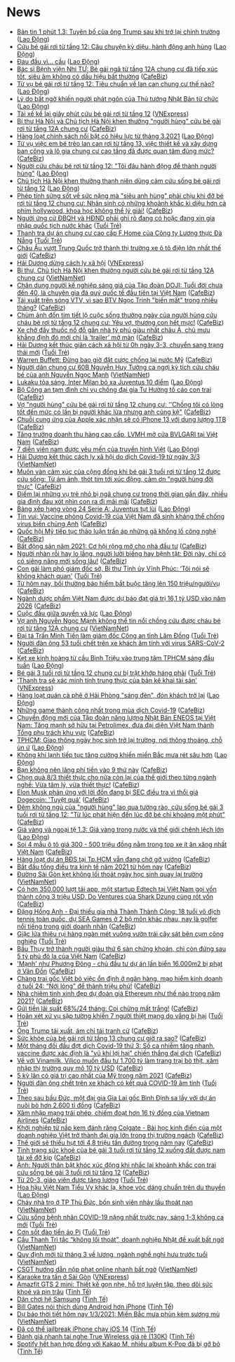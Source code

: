 # News

- [Bản tin 1 phút 1.3: Tuyên bố của ông Trump sau khi trở lại chính trường](https://laodong.vn/video/ban-tin-1-phut-13-tuyen-bo-cua-ong-trump-sau-khi-tro-lai-chinh-truong-884565.ldo) ([Lao Động](https://laodong.vn))
- [Cứu bé gái rơi từ tầng 12: Câu chuyện kỳ diệu, hành động anh hùng](https://laodong.vn/ban-doc/cuu-be-gai-roi-tu-tang-12-cau-chuyen-ky-dieu-hanh-dong-anh-hung-884579.ldo) ([Lao Động](https://laodong.vn))
- [Đau đầu vì… cầu](https://laodong.vn/su-kien-binh-luan/dau-dau-vi-cau-884582.ldo) ([Lao Động](https://laodong.vn))
- [Bác sĩ Bệnh viện Nhi TƯ: Bé gái ngã từ tầng 12A chung cư đã tiếp xúc tốt, siêu âm không có dấu hiệu bất thường](https://cafebiz.vn/bac-si-benh-vien-nhi-tu-be-gai-nga-tu-tang-12a-chung-cu-da-tiep-xuc-tot-sieu-am-khong-co-dau-hieu-bat-thuong-20210301120426664.chn) ([CafeBiz](https://cafebiz.vn))
- [Từ vụ bé gái rơi từ tầng 12: Tiêu chuẩn về lan can chung cư thế nào?](https://laodong.vn/xa-hoi/tu-vu-be-gai-roi-tu-tang-12-tieu-chuan-ve-lan-can-chung-cu-the-nao-884572.ldo) ([Lao Động](https://laodong.vn))
- [Lý do bất ngờ khiến người phát ngôn của Thủ tướng Nhật Bản từ chức](https://laodong.vn/the-gioi/ly-do-bat-ngo-khien-nguoi-phat-ngon-cua-thu-tuong-nhat-ban-tu-chuc-884561.ldo) ([Lao Động](https://laodong.vn))
- [Tài xế kể lại giây phút cứu bé gái rơi từ tầng 12](https://vnexpress.net/tai-xe-ke-lai-giay-phut-cuu-be-gai-roi-tu-tang-12-4241631.html) ([VNExpress](https://vnexpress.net))
- [Bí thư Hà Nội và Chủ tịch Hà Nội khen thưởng "người hùng" cứu bé gái rơi từ tầng 12A chung cư](https://cafebiz.vn/bi-thu-ha-noi-va-chu-tich-ha-noi-khen-thuong-nguoi-hung-cuu-be-gai-roi-tu-tang-12a-chung-cu-20210301115809785.chn) ([CafeBiz](https://cafebiz.vn))
- [Hàng loạt chính sách nổi bật có hiệu lực từ tháng 3.2021](https://laodong.vn/infographic/hang-loat-chinh-sach-noi-bat-co-hieu-luc-tu-thang-32021-884558.ldo) ([Lao Động](https://laodong.vn))
- [Từ vụ việc em bé trèo lan can rơi từ tầng 13, việc thiết kế và xây dựng ban công và lô gia chung cư cao tầng đã được quan tâm đúng mức?](https://cafebiz.vn/tu-vu-viec-em-be-treo-lan-can-roi-tu-tang-13-chung-cu-viec-thiet-ke-va-xay-dung-ban-cong-va-lo-gia-chung-cu-cao-tang-da-duoc-quan-tam-dung-muc-20210301114345628.chn) ([CafeBiz](https://cafebiz.vn))
- [Người cứu cháu bé rơi từ tầng 12: &quot;Tôi đâu hành động để thành người hùng&quot;](https://laodong.vn/video-thoi-su/nguoi-cuu-chau-be-roi-tu-tang-12-toi-dau-hanh-dong-de-thanh-nguoi-hung-884550.ldo) ([Lao Động](https://laodong.vn))
- [Chủ tịch Hà Nội khen thưởng thanh niên dũng cảm cứu sống bé gái  rơi từ tầng 12](https://laodong.vn/xa-hoi/chu-tich-ha-noi-khen-thuong-thanh-nien-dung-cam-cuu-song-be-gai-roi-tu-tang-12-884571.ldo) ([Lao Động](https://laodong.vn))
- [Phép tính sửng sốt về sức nặng mà "siêu anh hùng" phải chịu khi đỡ bé rơi từ tầng 12 chung cư: Nhân sinh có những khoảnh khắc kì diệu hơn cả phim hollywood, khoa học không thể lý giải!](https://cafebiz.vn/phep-tinh-sung-sot-ve-suc-nang-ma-sieu-anh-hung-phai-chiu-khi-do-be-roi-tu-tang-12-chung-cu-nhan-sinh-co-nhung-khoanh-khac-ki-dieu-hon-ca-phim-hollywood-khoa-hoc-khong-the-ly-giai-20210301113917579.chn) ([CafeBiz](https://cafebiz.vn))
- [Người ứng cử ĐBQH và HĐND phải ghi rõ đang có hoặc đang xin gia nhập quốc tịch nước khác](https://tuoitre.vn/nguoi-ung-cu-dbqh-va-hdnd-phai-ghi-ro-dang-co-hoac-dang-xin-gia-nhap-quoc-tich-nuoc-khac-20210301112356795.htm) ([Tuổi Trẻ](https://tuoitre.vn))
- [Thanh tra dự án chung cư cao cấp F.Home của Công ty Lương thực Đà Nẵng](https://tuoitre.vn/thanh-tra-du-an-chung-cu-cao-cap-f-home-cua-cong-ty-luong-thuc-da-nang-20210301111232451.htm) ([Tuổi Trẻ](https://tuoitre.vn))
- [Châu Âu vượt Trung Quốc trở thành thị trường xe ô tô điện lớn nhất thế giới](https://cafebiz.vn/chau-au-vuot-trung-quoc-tro-thanh-thi-truong-xe-o-to-dien-lon-nhat-the-gioi-20210301112036065.chn) ([CafeBiz](https://cafebiz.vn))
- [Hải Dương dừng cách ly xã hội](https://vnexpress.net/hai-duong-dung-cach-ly-xa-hoi-4241695.html) ([VNExpress](https://vnexpress.net))
- [Bí thư, Chủ tịch Hà Nội khen thưởng người cứu bé gái rơi từ tầng 12A chung cư](http://vietnamnet.vn/vn/thoi-su/bi-thu-chu-tich-ha-noi-khen-thuong-nguoi-cuu-be-gai-roi-tu-tang-12a-chung-cu-716262.html) ([VietNamNet](https://vietnamnet.vn))
- [Chân dung người kế nghiệp sáng giá của Tập đoàn DOJI: Tuổi đời chưa đến 40, là chuyên gia đá quý quốc tế đầu tiên tại Việt Nam](https://cafebiz.vn/chan-dung-nguoi-ke-nghiep-sang-gia-cua-tap-doan-doji-tuoi-doi-chua-den-40-la-chuyen-gia-da-quy-quoc-te-dau-tien-tai-viet-nam-20210301111916251.chn) ([CafeBiz](https://cafebiz.vn))
- [Tái xuất trên sóng VTV, vì sao BTV Ngọc Trinh "biến mất" trong nhiều tháng?](https://cafebiz.vn/tai-xuat-tren-song-vtv-vi-sao-btv-ngoc-trinh-bien-mat-trong-nhieu-thang-2021030110580962.chn) ([CafeBiz](https://cafebiz.vn))
- [Chùm ảnh đốn tim tiết lộ cuộc sống thường ngày của người hùng cứu cháu bé rơi từ tầng 12 chung cư: Yêu vợ, thương con hết mực!](https://cafebiz.vn/chum-anh-don-tim-tiet-lo-cuoc-song-thuong-ngay-cua-nguoi-hung-cuu-chau-be-roi-tu-tang-12-chung-cu-yeu-vo-thuong-con-het-muc-2021030111145244.chn) ([CafeBiz](https://cafebiz.vn))
- [Xe chở đầy thuốc nổ đỗ gần nhà tỷ phú giàu nhất châu Á, chủ mưu khẳng định đó mới chỉ là ‘trailer’ mở màn](https://cafebiz.vn/xe-cho-day-thuoc-no-do-gan-nha-ty-phu-giau-nhat-chau-a-chu-muu-khang-dinh-do-moi-chi-la-trailer-mo-man-20210301104528518.chn) ([CafeBiz](https://cafebiz.vn))
- [Hải Dương kết thúc giãn cách xã hội từ 0h ngày 3-3, chuyển sang trạng thái mới](https://tuoitre.vn/hai-duong-ket-thuc-gian-cach-xa-hoi-tu-0h-ngay-3-3-chuyen-sang-trang-thai-moi-20210301103953045.htm) ([Tuổi Trẻ](https://tuoitre.vn))
- [Warren Buffett: Đừng bao giờ đặt cược chống lại nước Mỹ](https://cafebiz.vn/warren-buffett-dung-bao-gio-dat-cuoc-chong-lai-nuoc-my-20210301105441394.chn) ([CafeBiz](https://cafebiz.vn))
- [Người dân chung cư 60B Nguyễn Huy Tưởng ca ngợi kỳ tích cứu cháu bé của anh Nguyễn Ngọc Mạnh](http://vietnamnet.vn/vn/thoi-su/nguoi-dan-chung-cu-60b-nguyen-huy-tuong-ca-ngoi-ky-tich-cuu-chau-be-cua-anh-nguyen-ngoc-manh-716252.html) ([VietNamNet](https://vietnamnet.vn))
- [Lukaku tỏa sáng, Inter Milan bỏ xa Juventus 10 điểm](https://laodong.vn/video/lukaku-toa-sang-inter-milan-bo-xa-juventus-10-diem-884516.ldo) ([Lao Động](https://laodong.vn))
- [Bộ Công an tạm đình chỉ vụ chồng đại gia Tư Hường tố cáo con trai](https://cafebiz.vn/bo-cong-an-tam-dinh-chi-vu-chong-dai-gia-tu-huong-to-cao-con-trai-20210301110303428.chn) ([CafeBiz](https://cafebiz.vn))
- [Vợ "người hùng" cứu bé gái rơi từ tầng 12 chung cư: ''Chồng tôi có lòng tốt đến mức có lần bị người khác lừa nhưng anh cũng kệ"](https://cafebiz.vn/vo-nguoi-hung-cuu-be-gai-roi-tu-tang-12-chung-cu-chong-toi-co-long-tot-den-muc-co-lan-bi-nguoi-khac-lua-nhung-anh-cung-ke-20210301110307868.chn) ([CafeBiz](https://cafebiz.vn))
- [Chuỗi cung ứng của Apple xác nhận sẽ có iPhone 13 với dung lượng 1TB](https://cafebiz.vn/chuoi-cung-ung-cua-apple-xac-nhan-se-co-iphone-13-voi-dung-luong-1tb-20210301105239039.chn) ([CafeBiz](https://cafebiz.vn))
- [Tăng trưởng doanh thu hàng cao cấp, LVMH mở cửa BVLGARI tại Việt Nam](https://cafebiz.vn/tang-truong-doanh-thu-hang-cao-cap-lvmh-mo-cua-bvlgari-tai-viet-nam-20210301105124954.chn) ([CafeBiz](https://cafebiz.vn))
- [7 diễn viên nam được yêu mến của truyền hình Việt](https://laodong.vn/photo/7-dien-vien-nam-duoc-yeu-men-cua-truyen-hinh-viet-884510.ldo) ([Lao Động](https://laodong.vn))
- [Hải Dương kết thúc cách ly xã hội do dịch Covid-19 từ ngày 3/3](http://vietnamnet.vn/vn/thoi-su/hai-duong-ket-thuc-cach-ly-xa-hoi-do-dich-covid-19-tu-ngay-3-3-716232.html) ([VietNamNet](https://vietnamnet.vn))
- [Muôn vàn cảm xúc của cộng đồng khi bé gái 3 tuổi rơi từ tầng 12 được cứu sống: Từ ám ảnh, thót tim tới xúc động, cảm ơn "người hùng đời thực"](https://cafebiz.vn/muon-van-cam-xuc-cua-cong-dong-khi-be-gai-3-tuoi-roi-tu-tang-12-duoc-cuu-song-tu-am-anh-thot-tim-toi-xuc-dong-cam-on-nguoi-hung-doi-thuc-20210301104753959.chn) ([CafeBiz](https://cafebiz.vn))
- [Điểm lại những vụ trẻ nhỏ bị ngã chung cư trong thời gian gần đây, nhiều gia đình đau xót nhìn con ra đi mãi mãi](https://cafebiz.vn/diem-lai-nhung-vu-tre-nho-bi-nga-chung-cu-trong-thoi-gian-gan-day-nhieu-gia-dinh-dau-xot-nhin-con-ra-di-mai-mai-20210301105748533.chn) ([CafeBiz](https://cafebiz.vn))
- [Bảng xếp hạng vòng 24 Serie A: Juventus tụt lùi](https://laodong.vn/infographic/bang-xep-hang-vong-24-serie-a-juventus-tut-lui-884506.ldo) ([Lao Động](https://laodong.vn))
- [Tin vui: Vaccine phòng Covid-19 của Việt Nam đã sinh kháng thể chống virus biến chủng Anh](https://cafebiz.vn/tin-vui-vaccine-phong-covid-19-cua-viet-nam-da-sinh-khang-the-chong-virus-bien-chung-anh-20210301105234595.chn) ([CafeBiz](https://cafebiz.vn))
- [Quốc hội Mỹ tiếp tục thảo luận trấn áp những gã khổng lồ công nghệ](https://cafebiz.vn/quoc-hoi-my-tiep-tuc-thao-luan-tran-ap-nhung-ga-khong-lo-cong-nghe-20210301105005261.chn) ([CafeBiz](https://cafebiz.vn))
- [Bất động sản năm 2021: Cơ hội rộng mở cho nhà đầu tư](https://cafebiz.vn/bat-dong-san-nam-2021-co-hoi-rong-mo-cho-nha-dau-tu-2021030110492772.chn) ([CafeBiz](https://cafebiz.vn))
- [Người nhàn rỗi hay lo lắng, người lười biếng hay bệnh tật: Đời này, chỉ có có siêng năng mới sống lâu!](https://cafebiz.vn/nguoi-nhan-roi-hay-lo-lang-nguoi-luoi-bieng-hay-benh-tat-doi-nay-chi-co-co-sieng-nang-moi-song-lau-2021022821560312.chn) ([CafeBiz](https://cafebiz.vn))
- [Con gái làm phó giám đốc sở, Bí thư Tỉnh ủy Vĩnh Phúc: ‘Tôi nói sẽ không khách quan'](https://tuoitre.vn/con-gai-lam-pho-giam-doc-so-bi-thu-tinh-uy-vinh-phuc-toi-noi-se-khong-khach-quan-20210301100636349.htm) ([Tuổi Trẻ](https://tuoitre.vn))
- [Từ hôm nay, bồi thường bảo hiểm bắt buộc tăng lên 150 triệu/người/vụ](https://cafebiz.vn/tu-hom-nay-boi-thuong-bao-hiem-bat-buoc-tang-len-150-trieu-nguoi-vu-20210301103321046.chn) ([CafeBiz](https://cafebiz.vn))
- [Ngành dược phẩm Việt Nam được dự báo đạt giá trị 16,1 tỷ USD vào năm 2026](https://cafebiz.vn/nganh-duoc-pham-viet-nam-duoc-du-bao-dat-gia-tri-161-ty-usd-vao-nam-2026-20210301103042105.chn) ([CafeBiz](https://cafebiz.vn))
- [Cuộc đấu giữa quyền và lực](https://laodong.vn/the-gioi/cuoc-dau-giua-quyen-va-luc-884413.ldo) ([Lao Động](https://laodong.vn))
- [Vợ anh Nguyễn Ngọc Mạnh không thể tin nổi chồng cứu được cháu bé rơi từ tầng 12A chung cư](http://vietnamnet.vn/vn/thoi-su/vo-anh-nguyen-ngoc-manh-khong-the-tin-noi-chong-cuu-duoc-chau-be-roi-tu-tang-12a-chung-cu-716236.html) ([VietNamNet](https://vietnamnet.vn))
- [Đại tá Trần Minh Tiến làm giám đốc Công an tỉnh Lâm Đồng](https://tuoitre.vn/dai-ta-tran-minh-tien-lam-giam-doc-cong-an-tinh-lam-dong-20210301100729405.htm) ([Tuổi Trẻ](https://tuoitre.vn))
- [Người đàn ông 53 tuổi chết trên xe khách âm tính với virus SARS-CoV-2](https://cafebiz.vn/nguoi-dan-ong-53-tuoi-chet-tren-xe-khach-am-tinh-voi-virus-sars-cov-2-20210301101104832.chn) ([CafeBiz](https://cafebiz.vn))
- [Kẹt xe kinh hoàng từ cầu Bình Triệu vào trung tâm TPHCM sáng đầu tuần](https://laodong.vn/photo/ket-xe-kinh-hoang-tu-cau-binh-trieu-vao-trung-tam-tphcm-sang-dau-tuan-884508.ldo) ([Lao Động](https://laodong.vn))
- [Bé gái 3 tuổi rơi từ tầng 12 chung cư bị trật khớp háng phải](https://tuoitre.vn/be-gai-3-tuoi-roi-tu-tang-12-chung-cu-bi-trat-khop-hang-phai-20210301095329791.htm) ([Tuổi Trẻ](https://tuoitre.vn))
- ['Thanh tra sẽ xác minh tính trung thực của bản kê khai tài sản'](https://vnexpress.net/thanh-tra-se-xac-minh-tinh-trung-thuc-cua-ban-ke-khai-tai-san-4241537.html) ([VNExpress](https://vnexpress.net))
- [Hàng loạt quán cà phê ở Hải Phòng &quot;sáng đèn&quot;, đón khách trở lại](https://laodong.vn/xa-hoi/hang-loat-quan-ca-phe-o-hai-phong-sang-den-don-khach-tro-lai-884504.ldo) ([Lao Động](https://laodong.vn))
- [Những game thành công nhất trong mùa dịch Covid-19](https://cafebiz.vn/nhung-game-thanh-cong-nhat-trong-mua-dich-covid-19-2021030108594355.chn) ([CafeBiz](https://cafebiz.vn))
- [Chuyển động mới của Tập đoàn năng lượng Nhật Bản ENEOS tại Việt Nam: Tăng mạnh sở hữu tại Petrolimex, đưa đại diện Việt Nam thành Tổng phụ trách khu vực](https://cafebiz.vn/chuyen-dong-moi-cua-tap-doan-nang-luong-nhat-ban-eneos-tai-viet-nam-tang-manh-so-huu-tai-petrolimex-dua-dai-dien-viet-nam-thanh-tong-phu-trach-khu-vuc-20210301095506743.chn) ([CafeBiz](https://cafebiz.vn))
- [TPHCM: Giao thông ngày học sinh trở lại trường, nơi thông thoáng, chỗ ùn ứ](https://laodong.vn/giao-thong/tphcm-giao-thong-ngay-hoc-sinh-tro-lai-truong-noi-thong-thoang-cho-un-u-884491.ldo) ([Lao Động](https://laodong.vn))
- [Không khí lạnh tiếp tục tăng cường khiến miền Bắc mưa rét sâu hơn](https://laodong.vn/moi-truong/khong-khi-lanh-tiep-tuc-tang-cuong-khien-mien-bac-mua-ret-sau-hon-884465.ldo) ([Lao Động](https://laodong.vn))
- [Bạn không nên lãng phí tiền vào 9 thứ này](https://cafebiz.vn/ban-khong-nen-lang-phi-tien-vao-9-thu-nay-20210301090644707.chn) ([CafeBiz](https://cafebiz.vn))
- [Chọn quà 8/3 thiết thực cho nửa còn lại của thế giới theo từng ngành nghề: Vừa tâm lý, vừa thiết thực!](https://cafebiz.vn/chon-qua-8-3-thiet-thuc-cho-nua-con-lai-cua-the-gioi-theo-tung-nganh-nghe-vua-tam-ly-vua-thiet-thuc-20210301013024082.chn) ([CafeBiz](https://cafebiz.vn))
- [Elon Musk phản ứng với lời đồn đang bị SEC điều tra vì thổi giá Dogecoin: 'Tuyệt quá'](https://cafebiz.vn/elon-musk-phan-ung-voi-loi-don-dang-bi-sec-dieu-tra-vi-thoi-gia-dogecoin-tuyet-qua-20210301094051206.chn) ([CafeBiz](https://cafebiz.vn))
- [Đêm không ngủ của "người hùng" lao qua tường rào, cứu sống bé gái 3 tuổi rơi từ tầng 12: "Từ lúc phát hiện đến lúc đỡ bé chỉ khoảng một phút"](https://cafebiz.vn/dem-khong-ngu-cua-nguoi-hung-lao-qua-tuong-rao-cuu-song-be-gai-3-tuoi-roi-tu-tang-12-tu-luc-phat-hien-den-luc-do-be-chi-khoang-mot-phut-20210301093757883.chn) ([CafeBiz](https://cafebiz.vn))
- [Giá vàng và ngoại tệ 1.3: Giá vàng trong nước và thế giới chênh lệch lớn](https://laodong.vn/video/gia-vang-va-ngoai-te-13-gia-vang-trong-nuoc-va-the-gioi-chenh-lech-lon-884501.ldo) ([Lao Động](https://laodong.vn))
- [Soi 4 mẫu ô tô giá 300 - 500 triệu đồng nằm trong top xe ít ăn xăng nhất Việt Nam](https://cafebiz.vn/soi-4-mau-o-to-gia-300-500-trieu-dong-nam-trong-top-xe-it-an-xang-nhat-viet-nam-20210301090355068.chn) ([CafeBiz](https://cafebiz.vn))
- [Hàng loạt dự án BĐS tại Tp.HCM vẫn đang chờ gỡ vướng](https://cafebiz.vn/hang-loat-du-an-bds-tai-tphcm-van-dang-cho-go-vuong-20210301092603142.chn) ([CafeBiz](https://cafebiz.vn))
- [Bắt đầu tổng điều tra kinh tế năm 2021 từ hôm nay](https://cafebiz.vn/bat-dau-tong-dieu-tra-kinh-te-nam-2021-tu-hom-nay-20210301092356726.chn) ([CafeBiz](https://cafebiz.vn))
- [Đường Sài Gòn kẹt không lối thoát ngày học sinh quay lại trường](http://vietnamnet.vn/vn/thoi-su/an-toan-giao-thong/duong-sai-gon-ket-khong-loi-thoat-ngay-hoc-sinh-quay-lai-truong-716207.html) ([VietNamNet](https://vietnamnet.vn))
- [Có hơn 350.000 lượt tải app, một startup Edtech tại Việt Nam gọi vốn thành công 3 triệu USD, Do Ventures của Shark Dzung cùng rót vốn](https://cafebiz.vn/co-hon-350000-luot-tai-app-mot-startup-edtech-tai-viet-nam-goi-von-thanh-cong-3-trieu-usd-do-ventures-cua-shark-dzung-cung-rot-von-20210301092210251.chn) ([CafeBiz](https://cafebiz.vn))
- [Đặng Hồng Anh - Đại thiếu gia nhà Thành Thành Công: 18 tuổi vô địch tennis toàn quốc, dự SEA Games ở 2 bộ môn khác nhau, nay là golfer nổi tiếng trong giới doanh nhân](https://cafebiz.vn/dang-hong-anh-dai-thieu-gia-nha-thanh-thanh-cong-18-tuoi-vo-dich-tennis-toan-quoc-suyt-thi-dau-sea-games-nay-la-golfer-noi-tieng-trong-gioi-doanh-nhan-202102241759195.chn) ([CafeBiz](https://cafebiz.vn))
- [Giặc lửa thiêu rụi hàng ngàn mét vuông vườn trái cây sát bên cụm công nghiệp](https://tuoitre.vn/giac-lua-thieu-rui-hang-ngan-met-vuong-vuon-trai-cay-sat-ben-cum-cong-nghiep-20210301090050157.htm) ([Tuổi Trẻ](https://tuoitre.vn))
- [Bầu Thụy trở thành người giàu thứ 6 sàn chứng khoán, chỉ còn đứng sau 5 tỷ phú đô la của Việt Nam](https://cafebiz.vn/bau-thuy-tro-thanh-nguoi-giau-thu-6-san-chung-khoan-chi-con-dung-sau-5-ty-phu-do-la-cua-viet-nam-20210301090756699.chn) ([CafeBiz](https://cafebiz.vn))
- ['Mạnh' như Phương Đông - chủ đầu tư dự án lấn biển 16.000m2 bị phạt ở Vân Đồn](https://cafebiz.vn/manh-nhu-phuong-dong-chu-dau-tu-du-an-lan-bien-16000m2-bi-phat-o-van-don-20210301091243533.chn) ([CafeBiz](https://cafebiz.vn))
- [Chàng trai gốc Việt bỏ việc ổn định ở ngân hàng, mạo hiểm kinh doanh ở tuổi 24: “Nới lỏng” để thành triệu phú!](https://cafebiz.vn/chang-trai-goc-viet-bo-viec-on-dinh-o-ngan-hang-mao-hiem-kinh-doanh-o-tuoi-24-noi-long-de-thanh-trieu-phu-20210226221003942.chn) ([CafeBiz](https://cafebiz.vn))
- [Nhà chiêm tinh xinh đẹp dự đoán giá Ethereum như thế nào trong năm 2021?](https://cafebiz.vn/nha-chiem-tinh-xinh-dep-du-doan-gia-ethereum-nhu-the-nao-trong-nam-2021-20210301085753689.chn) ([CafeBiz](https://cafebiz.vn))
- [Gửi tiền lãi suất 68%/24 tháng: Coi chừng mất trắng!](https://cafebiz.vn/gui-tien-lai-suat-68-24-thang-coi-chung-mat-trang-20210301084814257.chn) ([CafeBiz](https://cafebiz.vn))
- [Hoãn xét xử vụ sập tường khiến 7 người thiệt mạng do vắng bị hại](https://tuoitre.vn/hoan-xet-xu-vu-sap-tuong-khien-7-nguoi-thiet-mang-do-vang-bi-hai-20210301091356648.htm) ([Tuổi Trẻ](https://tuoitre.vn))
- [Ông Trump tái xuất, ám chỉ tái tranh cử](https://cafebiz.vn/ong-trump-tai-xuat-am-chi-tai-tranh-cu-20210301084406968.chn) ([CafeBiz](https://cafebiz.vn))
- [Sức khỏe của bé gái rơi từ tầng 13 chung cư giờ ra sao?](https://cafebiz.vn/suc-khoe-cua-be-gai-roi-tu-tang-13-chung-cu-gio-ra-sao-20210301084224994.chn) ([CafeBiz](https://cafebiz.vn))
- [Một tháng đối đầu đợt dịch Covid-19 thứ 3: Số ca nhiễm tăng nhanh, vaccine được xác định là "vũ khí lợi hại" chiến thắng đại dịch](https://cafebiz.vn/mot-thang-doi-dau-dot-dich-covid-19-thu-3-so-ca-nhiem-tang-nhanh-vaccine-duoc-xac-dinh-la-vu-khi-loi-hai-chien-thang-dai-dich-20210301084147317.chn) ([CafeBiz](https://cafebiz.vn))
- [Về với Vinamilk, Vilico muốn đầu tư 1.700 tỷ làm trang trại bò thịt, xâm nhập thị trường quy mô 10 tỷ USD](https://cafebiz.vn/ve-voi-vinamilk-vilico-muon-dau-tu-1700-ty-lam-trang-trai-bo-thit-xam-nhap-thi-truong-quy-mo-10-ty-usd-20210301084028916.chn) ([CafeBiz](https://cafebiz.vn))
- [5 kỳ lân có giá trị cao nhất của Mỹ trong năm 2021](https://cafebiz.vn/5-ky-lan-co-gia-tri-cao-nhat-cua-my-trong-nam-2021-20210301083857455.chn) ([CafeBiz](https://cafebiz.vn))
- [Người đàn ông chết trên xe khách có kết quả COVID-19 âm tính](https://tuoitre.vn/nguoi-dan-ong-chet-tren-xe-khach-co-ket-qua-covid-19-am-tinh-20210301081045291.htm) ([Tuổi Trẻ](https://tuoitre.vn))
- [Theo sau bầu Đức, một đại gia Gia Lai gốc Bình Định sa lầy với dự án nuôi bò hơn 2.600 tỉ đồng](https://cafebiz.vn/theo-sau-bau-duc-mot-dai-gia-gia-lai-goc-binh-dinh-sa-lay-voi-du-an-nuoi-bo-hon-2600-ti-dong-2021030108370754.chn) ([CafeBiz](https://cafebiz.vn))
- [Xâm nhập mạng trái phép, chiếm đoạt hơn 16 tỷ đồng của Vietnam Airlines](https://cafebiz.vn/xam-nhap-mang-trai-phep-chiem-doat-hon-16-ty-dong-cua-vietnam-airlines-20210301083657162.chn) ([CafeBiz](https://cafebiz.vn))
- [Khởi nghiệp từ nắp kem đánh răng Colgate - Bài học kinh điển của một doanh nghiệp Việt trở thành đại gia lớn trong thị trường ngách](https://cafebiz.vn/khoi-nghiep-tu-nap-kem-danh-rang-colgate-bai-hoc-kinh-dien-cua-mot-doanh-nghiep-viet-tro-thanh-dai-gia-lon-trong-thi-truong-ngach-20210226164138425.chn) ([CafeBiz](https://cafebiz.vn))
- [Thế giới sẽ thiếu hụt tới 4,8 triệu tấn đường trong năm nay](https://cafebiz.vn/the-gioi-se-thieu-hut-toi-48-trieu-tan-duong-trong-nam-nay-20210301083623346.chn) ([CafeBiz](https://cafebiz.vn))
- [Tình trạng sức khoẻ của bé gái 3 tuổi rơi từ tầng 12 xuống đất được nam tài xế đỡ kịp](https://cafebiz.vn/tinh-trang-suc-khoe-cua-be-gai-3-tuoi-roi-tu-tang-12-xuong-dat-duoc-nam-tai-xe-do-kip-20210301082935095.chn) ([CafeBiz](https://cafebiz.vn))
- [Ảnh: Người thân bật khóc xúc động khi nhắc lại khoảnh khắc con trai cứu sống bé gái 3 tuổi rơi từ tầng 12](https://cafebiz.vn/anh-nguoi-than-bat-khoc-xuc-dong-khi-nhac-lai-khoanh-khac-con-trai-cuu-song-be-gai-3-tuoi-roi-tu-tang-12-20210301082728004.chn) ([CafeBiz](https://cafebiz.vn))
- [Từ 20-3, giáo viên được tăng lương](https://tuoitre.vn/tu-20-3-giao-vien-duoc-tang-luong-20210301073757485.htm) ([Tuổi Trẻ](https://tuoitre.vn))
- [Hoa hậu Việt Nam Tiểu Vy khác lạ, khoe vóc dáng chuẩn trên du thuyền](https://laodong.vn/photo/hoa-hau-viet-nam-tieu-vy-khac-la-khoe-voc-dang-chuan-tren-du-thuyen-884383.ldo) ([Lao Động](https://laodong.vn))
- [Cháy nhà trọ ở TP Thủ Đức, bốn sinh viên nhảy lầu thoát nạn](http://vietnamnet.vn/vn/thoi-su/chay-nha-tro-o-tp-thu-duc-bon-sinh-vien-nhay-lau-thoat-nan-716186.html) ([VietNamNet](https://vietnamnet.vn))
- [Cứu sống bệnh nhân COVID-19 nặng nhất trước nay, sáng 1-3 không ca mới](https://tuoitre.vn/cuu-song-benh-nhan-covid-19-nang-nhat-truoc-nay-sang-1-3-khong-ca-moi-20210301061852982.htm) ([Tuổi Trẻ](https://tuoitre.vn))
- [Cơn sốt đào tiền ảo Pi](https://tuoitre.vn/con-sot-dao-tien-ao-pi-20210228224324994.htm) ([Tuổi Trẻ](https://tuoitre.vn))
- [Cầu Thanh Trì tắc “không lối thoát”, doanh nghiệp Nhật đề xuất bất ngờ](http://vietnamnet.vn/vn/thoi-su/an-toan-giao-thong/cau-thanh-tri-tac-khong-loi-thoat-doanh-nghiep-nhat-de-xuat-bat-ngo-716130.html) ([VietNamNet](https://vietnamnet.vn))
- [Quy định mới từ tháng 3 về lương, ngành nghề nghỉ hưu trước tuổi](http://vietnamnet.vn/vn/thoi-su/quy-dinh-moi-tu-thang-3-ve-luong-nganh-nghe-nghi-huu-truoc-tuoi-716076.html) ([VietNamNet](https://vietnamnet.vn))
- [CSGT hướng dẫn nộp phạt online nhanh bất ngờ](http://vietnamnet.vn/vn/thoi-su/an-toan-giao-thong/csgt-huong-dan-nop-phat-online-nhanh-bat-ngo-716170.html) ([VietNamNet](https://vietnamnet.vn))
- [Karaoke tra tấn ở Sài Gòn](https://vnexpress.net/karaoke-tra-tan-o-sai-gon-4241260.html) ([VNExpress](https://vnexpress.net))
- [Amazfit GTS 2 mini: Thiết kế gọn nhẹ, hỗ trợ luyện tập, theo dõi sức khoẻ và pin trâu](https://tinhte.vn/thread/amazfit-gts-2-mini-thiet-ke-gon-nhe-ho-tro-luyen-tap-theo-doi-suc-khoe-va-pin-trau.3285050/) ([Tinh Tế](https://tinhte.vn))
- [Dân chơi hệ Samsung](https://tinhte.vn/thread/dan-choi-he-samsung.3285068/) ([Tinh Tế](https://tinhte.vn))
- [Bill Gates nói thích dùng Android hơn iPhone](https://tinhte.vn/thread/bill-gates-noi-thich-dung-android-hon-iphone.3284922/) ([Tinh Tế](https://tinhte.vn))
- [Dự báo thời tiết hôm nay 1/3/2021: Miền Bắc mưa phùn kèm sương mù](http://vietnamnet.vn/vn/thoi-su/du-bao-thoi-tiet-hom-nay-1-3-2021-mien-bac-mua-phun-kem-suong-mu-716129.html) ([VietNamNet](https://vietnamnet.vn))
- [Đã có thể jailbreak iPhone chạy iOS 14](https://tinhte.vn/thread/da-co-the-jailbreak-iphone-chay-ios-14.3285129/) ([Tinh Tế](https://tinhte.vn))
- [Đánh giá nhanh tai nghe True Wireless giá rẻ (130K)](https://tinhte.vn/thread/danh-gia-nhanh-tai-nghe-true-wireless-gia-re-130k.3284507/) ([Tinh Tế](https://tinhte.vn))
- [Spotify hết hạn hợp đồng với Kakao M, nhiều album K-Pop đã bị gỡ bỏ](https://tinhte.vn/thread/spotify-het-han-hop-dong-voi-kakao-m-nhieu-album-k-pop-da-bi-go-bo.3285148/) ([Tinh Tế](https://tinhte.vn))
